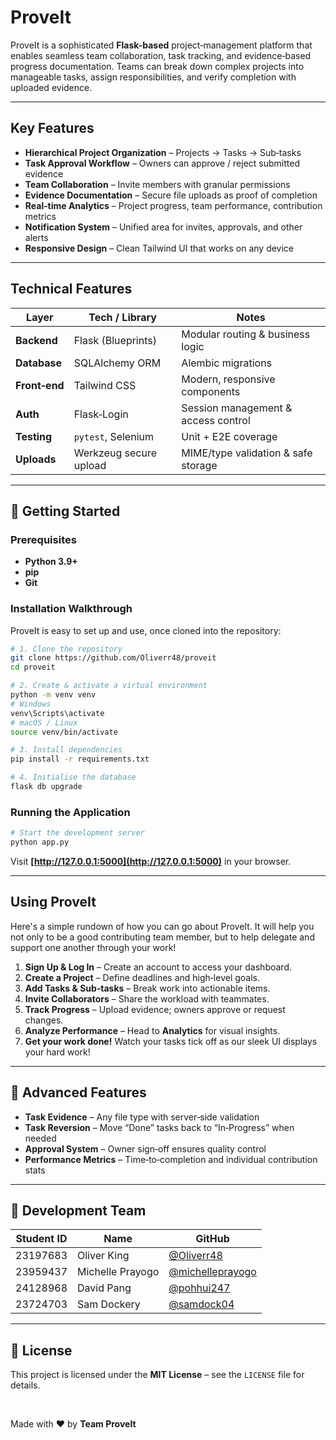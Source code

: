 # ProveIt

ProveIt is a sophisticated **Flask-based** project‑management platform that enables seamless team collaboration, task tracking, and evidence‑based progress documentation. Teams can break down complex projects into manageable tasks, assign responsibilities, and verify completion with uploaded evidence.

---

## Key Features

* **Hierarchical Project Organization** – Projects → Tasks → Sub‑tasks
* **Task Approval Workflow** – Owners can approve / reject submitted evidence
* **Team Collaboration** – Invite members with granular permissions
* **Evidence Documentation** – Secure file uploads as proof of completion
* **Real‑time Analytics** – Project progress, team performance, contribution metrics
* **Notification System** – Unified area for invites, approvals, and other alerts
* **Responsive Design** – Clean Tailwind UI that works on any device

---

## Technical Features

| Layer         | Tech / Library         | Notes                               |
| ------------- | ---------------------- | ----------------------------------- |
| **Backend**   | Flask (Blueprints)     | Modular routing & business logic    |
| **Database**  | SQLAlchemy ORM         | Alembic migrations                  |
| **Front‑end** | Tailwind CSS           | Modern, responsive components       |
| **Auth**      | Flask‑Login            | Session management & access control |
| **Testing**   | `pytest`, Selenium     | Unit + E2E coverage                 |
| **Uploads**   | Werkzeug secure upload | MIME/type validation & safe storage |

---

## 🚀 Getting Started

### Prerequisites

* **Python 3.9+**
* **pip**
* **Git**

### Installation Walkthrough

ProveIt is easy to set up and use, once cloned into the repository: 
```bash
# 1. Clone the repository
git clone https://github.com/Oliverr48/proveit
cd proveit

# 2. Create & activate a virtual environment
python -m venv venv
# Windows
venv\Scripts\activate
# macOS / Linux
source venv/bin/activate

# 3. Install dependencies
pip install -r requirements.txt

# 4. Initialise the database
flask db upgrade
```

### Running the Application

```bash
# Start the development server
python app.py
```

Visit **[http://127.0.0.1:5000](http://127.0.0.1:5000)** in your browser.

---

## Using ProveIt
Here's a simple rundown of how you can go about ProveIt. It will help you not only to be a good contributing team member, but to help delegate and support one another through your work!
1. **Sign Up & Log In** – Create an account to access your dashboard.
2. **Create a Project** – Define deadlines and high‑level goals.
3. **Add Tasks & Sub‑tasks** – Break work into actionable items.
4. **Invite Collaborators** – Share the workload with teammates.
5. **Track Progress** – Upload evidence; owners approve or request changes.
6. **Analyze Performance** – Head to **Analytics** for visual insights.
7. **Get your work done!** Watch your tasks tick off as our sleek UI displays your hard work!

---

## 🔧 Advanced Features

* **Task Evidence** – Any file type with server‑side validation
* **Task Reversion** – Move “Done” tasks back to “In‑Progress” when needed
* **Approval System** – Owner sign‑off ensures quality control
* **Performance Metrics** – Time‑to‑completion and individual contribution stats

---

## 👥 Development Team

| Student ID | Name             | GitHub                                                 |
| ---------- | ---------------- | ------------------------------------------------------ |
| 23197683   | Oliver King      | [@Oliverr48](https://github.com/Oliverr48)             |
| 23959437   | Michelle Prayogo | [@michelleprayogo](https://github.com/michelleprayogo) |
| 24128968   | David Pang       | [@pohhui247](https://github.com/pohhui247)             |
| 23724703   | Sam Dockery      | [@samdock04](https://github.com/samdock04)             |

---

## 📄 License

This project is licensed under the **MIT License** – see the `LICENSE` file for details.

<br/>

Made with ❤️ by **Team ProveIt**
